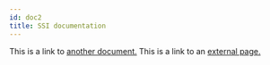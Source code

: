 ```yaml
---
id: doc2
title: SSI documentation
---
```


This is a link to [another document.](doc3.md) This is a link to an [external page.](http://www.example.com/)
